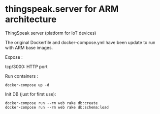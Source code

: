 # thingspeak.server for ARM architecture
ThingSpeak server (platform for IoT devices)

The original Dockerfile and docker-compose.yml have been update to run with ARM base images.

Expose :

tcp/3000: HTTP port

Run containers :

    docker-compose up -d

Init DB (just for first use):

    docker-compose run --rm web rake db:create
    docker-compose run --rm web rake db:schema:load
